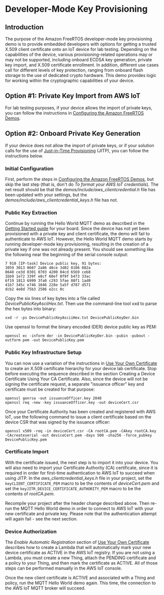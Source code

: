 # Developer-Mode Key Provisioning #
## Introduction ##
The purpose of the Amazon FreeRTOS developer-mode key provisioning demo is to provide embedded developers with options for getting a trusted X.509 client certificate onto an IoT device for lab testing. Depending on the capabilities of the device, various provisioning-related operations may or may not be supported, including onboard ECDSA key generation, private key import, and X.509 certificate enrollment. In addition, different use cases call for different levels of key protection, ranging from onboard flash storage to the use of dedicated crypto hardware. This demo provides logic for working within the cryptographic capabilities of your device.

## Option #1: Private Key Import from AWS IoT ##
For lab testing purposes, if your device allows the import of private keys, you can follow the instructions in [Configuring the Amazon FreeRTOS Demos](https://docs.aws.amazon.com/freertos/latest/userguide/freertos-configure.html). 

## Option #2: Onboard Private Key Generation ##
If your device does not allow the import of private keys, or if your solution calls for the use of [Just-in-Time Provisioning](https://docs.aws.amazon.com/iot/latest/developerguide/jit-provisioning.html) (JITP), you can follow the instructions below.

### Initial Configuration ###
First, perform the steps in [Configuring the Amazon FreeRTOS Demos](https://docs.aws.amazon.com/freertos/latest/userguide/freertos-configure.html), but skip the last step (that is, don't do *To format your AWS IoT credentials*). The net result should be that the *demos/include/aws_clientcredential.h* file has been updated with your settings, but the *demos/include/aws_clientcredential_keys.h* file has not. 

### Public Key Extraction ###
Continue by running the Hello World MQTT demo as described in the [Getting Started guide](https://docs.aws.amazon.com/freertos/latest/userguide/getting-started-guides.html) for your board. Since the device has not yet been provisioned with a private key and client certificate, the demo will fail to authenticate to AWS IoT. However, the Hello World MQTT demo starts by running developer-mode key provisioning, resulting in the creation of a private key if one was not already present. You should see something like the following near the beginning of the serial console output:

```
7 910 [IP-task] Device public key, 91 bytes:
3059 3013 0607 2a86 48ce 3d02 0106 082a
8648 ce3d 0301 0703 4200 04cd 6569 ceb8
1bb9 1e72 339f e8cf 60ef 0f9f b473 33ac
6f19 1813 6999 3fa0 c293 5fae 08f1 1ad0
41b7 345c e746 1046 228e 5a5f d787 d571
dcb2 4e8d 75b3 2586 e2cc 0c
```

Copy the six lines of key bytes into a file called *DevicePublicKeyAsciiHex.txt*. Then use the command-line tool xxd to parse the hex bytes into binary:

```
xxd -r -ps DevicePublicKeyAsciiHex.txt DevicePublicKeyDer.bin
```

Use openssl to format the binary encoded (DER) device public key as PEM:

```
openssl ec -inform der -in DevicePublicKeyDer.bin -pubin -pubout -outform pem -out DevicePublicKey.pem
```

### Public Key Infrastructure Setup ###
You can now use a variation of the instructions in [Use Your Own Certificate](https://docs.aws.amazon.com/iot/latest/developerguide/device-certs-your-own.html) to create an X.509 certificate hierarchy for your device lab certificate. Stop before executing the sequence described in the section Creating a Device Certificate Using Your CA Certificate. Also, since the device will not be signing the certificate request, a separate "issuance officer" key and certificate must be created for that purpose:

```
openssl genrsa -out issuanceOfficer.key 2048
openssl req -new -key issuanceOfficer.key -out deviceCert.csr
```

Once your Certificate Authority has been created and registered with AWS IoT, use the following command to issue a client certificate based on the device CSR that was signed by the issuance officer:

```
openssl x509 -req -in deviceCert.csr -CA rootCA.pem -CAkey rootCA.key -CAcreateserial -out deviceCert.pem -days 500 -sha256 -force_pubkey DevicePublicKey.pem
```

### Certificate Import ###
With the certificate issued, the next step is to import it into your device. You will also need to import your Certificate Authority (CA) certificate, since it is required in order for first-time authentication to AWS IoT to succeed when using JITP. In the *aws_clientcredential_keys.h* file in your project, set the `keyCLIENT_CERTIFICATE_PEM` macro to be the contents of *deviceCert.pem* and set the `keyJITR_DEVICE_CERTIFICATE_AUTHORITY_PEM` macro to be the contents of *rootCA.pem*. 

Recompile your project after the header change described above. Then re-run the MQTT Hello World demo in order to connect to AWS IoT with your new certificate and private key. Please note that the authentication attempt will again fail - see the next section.

### Device Authorization ###
The *Enable Automatic Registration* section of [Use Your Own Certificate](https://docs.aws.amazon.com/iot/latest/developerguide/device-certs-your-own.html) describes how to create a Lambda that will automatically mark your new device certificate as ACTIVE in the AWS IoT registry. If you are not using a Lambda, you must create a new Thing, attach the PENDING certificate and a policy to your Thing, and then mark the certificate as ACTIVE. All of those steps can be performed manually in the AWS IoT console. 

Once the new client certificate is ACTIVE and associated with a Thing and policy, run the MQTT Hello World demo again. This time, the connection to the AWS IoT MQTT broker will succeed.